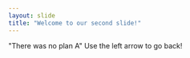 ```yaml
---
layout: slide
title: "Welcome to our second slide!"
---
```

"There was no plan A"
Use the left arrow to go back!
